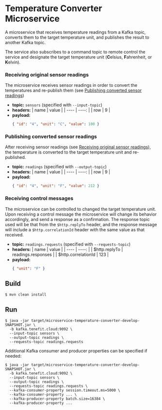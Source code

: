 # Temperature Converter Microservice

A microservice that receives temperature readings from a Kafka topic, converts them to the target temperature unit, and publishes the result to another Kafka topic.

The service also subscribes to a command topic to remote control the service and designate the target temperature unit (**C**elsius, **F**ahrenheit, or **K**elvin).

### Receiving original sensor readings

The microservice receives sensor readings in order to convert the temperatures and re-publish them (see [Publishing converted sensor readings](publishing-converted-sensor-readings#))

- **topic:** `sensors` (specified with `--input-topic`)
- **headers:**
  | name | value |
  | ---- | ----: |
  | row | 9 |
- **payload:**
  ```json
  { "id": "4", "unit": "C", "value": 100 }
  ```

### Publishing converted sensor readings

After receiving sensor readings (see [Receiving original sensor readings](#receiving-original-sensor-readings)), the temperature is converted to the target temperature unit and re-published.

- **topic:** `readings` (specified with `--output-topic`)
- **headers:**
  | name | value |
  | ---- | ----: |
  | row | 9 |
- **payload:**
  ```json
  { "id": "4", "unit": "F", "value": 212 }
  ```

### Receiving control messages

The microservice can be controlled to changed the target temperature unit. Upon receiving a control message the microservice will change its behavior accordingly, and send a response as a confirmation. The response topic used will be that from the `$http.replyTo` header, and the response message will include a `$http.correlationId` header with the same value as that received.

- **topic:** `readings.requests` (specified with `--requests-topic`)
- **headers:**
  | name | value |
  | ---- | ----: |
  | $http.replyTo | readings.responses |
  | $http.correlationId | 123 |
- **payload:**
  ```json
  { "unit": "F" }
  ```

## Build

```
$ mvn clean install
```

## Run

```
$ java -jar target/microservice-temperature-converter-develop-SNAPSHOT.jar \
  -b kafka.tenefit.cloud:9092 \
  --input-topic sensors \
  --output-topic readings \
  --requests-topic readings.requests
```

Additional Kafka consumer and producer properties can be specified if needed:

```
$ java -jar target/microservice-temperature-converter-develop-SNAPSHOT.jar \
  -b kafka.tenefit.cloud:9092 \
  --input-topic sensors \
  --output-topic readings \
  --requests-topic readings.requests \
  --kafka-consumer-property session.timeout.ms=5000 \
  --kafka-consumer-property ... \
  --kafka-producer-property batch.size=16384 \
  --kafka-producer-property ...
```
